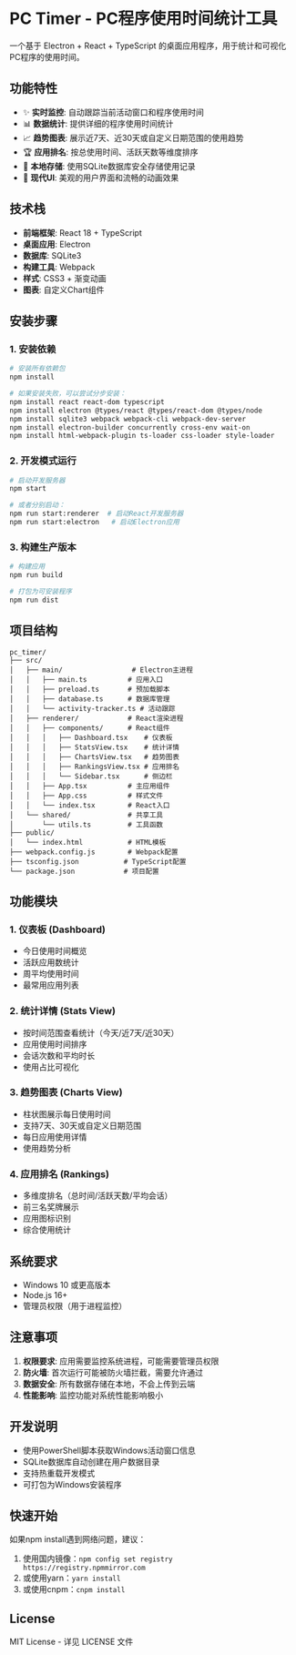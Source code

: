 # PC Timer - PC程序使用时间统计工具

一个基于 Electron + React + TypeScript 的桌面应用程序，用于统计和可视化PC程序的使用时间。

## 功能特性

- ✨ **实时监控**: 自动跟踪当前活动窗口和程序使用时间
- 📊 **数据统计**: 提供详细的程序使用时间统计
- 📈 **趋势图表**: 展示近7天、近30天或自定义日期范围的使用趋势
- 🏆 **应用排名**: 按总使用时间、活跃天数等维度排序
- 💾 **本地存储**: 使用SQLite数据库安全存储使用记录
- 🎨 **现代UI**: 美观的用户界面和流畅的动画效果

## 技术栈

- **前端框架**: React 18 + TypeScript
- **桌面应用**: Electron
- **数据库**: SQLite3
- **构建工具**: Webpack
- **样式**: CSS3 + 渐变动画
- **图表**: 自定义Chart组件

## 安装步骤

### 1. 安装依赖

```bash
# 安装所有依赖包
npm install

# 如果安装失败，可以尝试分步安装：
npm install react react-dom typescript
npm install electron @types/react @types/react-dom @types/node
npm install sqlite3 webpack webpack-cli webpack-dev-server
npm install electron-builder concurrently cross-env wait-on
npm install html-webpack-plugin ts-loader css-loader style-loader
```

### 2. 开发模式运行

```bash
# 启动开发服务器
npm start

# 或者分别启动：
npm run start:renderer  # 启动React开发服务器
npm run start:electron   # 启动Electron应用
```

### 3. 构建生产版本

```bash
# 构建应用
npm run build

# 打包为可安装程序
npm run dist
```

## 项目结构

```
pc_timer/
├── src/
│   ├── main/                 # Electron主进程
│   │   ├── main.ts          # 应用入口
│   │   ├── preload.ts       # 预加载脚本
│   │   ├── database.ts      # 数据库管理
│   │   └── activity-tracker.ts # 活动跟踪
│   ├── renderer/            # React渲染进程
│   │   ├── components/      # React组件
│   │   │   ├── Dashboard.tsx    # 仪表板
│   │   │   ├── StatsView.tsx    # 统计详情
│   │   │   ├── ChartsView.tsx   # 趋势图表
│   │   │   ├── RankingsView.tsx # 应用排名
│   │   │   └── Sidebar.tsx      # 侧边栏
│   │   ├── App.tsx          # 主应用组件
│   │   ├── App.css          # 样式文件
│   │   └── index.tsx        # React入口
│   └── shared/              # 共享工具
│       └── utils.ts         # 工具函数
├── public/
│   └── index.html           # HTML模板
├── webpack.config.js        # Webpack配置
├── tsconfig.json           # TypeScript配置
└── package.json            # 项目配置
```

## 功能模块

### 1. 仪表板 (Dashboard)
- 今日使用时间概览
- 活跃应用数统计
- 周平均使用时间
- 最常用应用列表

### 2. 统计详情 (Stats View)
- 按时间范围查看统计（今天/近7天/近30天）
- 应用使用时间排序
- 会话次数和平均时长
- 使用占比可视化

### 3. 趋势图表 (Charts View)
- 柱状图展示每日使用时间
- 支持7天、30天或自定义日期范围
- 每日应用使用详情
- 使用趋势分析

### 4. 应用排名 (Rankings)
- 多维度排名（总时间/活跃天数/平均会话）
- 前三名奖牌展示
- 应用图标识别
- 综合使用统计

## 系统要求

- Windows 10 或更高版本
- Node.js 16+ 
- 管理员权限（用于进程监控）

## 注意事项

1. **权限要求**: 应用需要监控系统进程，可能需要管理员权限
2. **防火墙**: 首次运行可能被防火墙拦截，需要允许通过
3. **数据安全**: 所有数据存储在本地，不会上传到云端
4. **性能影响**: 监控功能对系统性能影响极小

## 开发说明

- 使用PowerShell脚本获取Windows活动窗口信息
- SQLite数据库自动创建在用户数据目录
- 支持热重载开发模式
- 可打包为Windows安装程序

## 快速开始

如果npm install遇到网络问题，建议：

1. 使用国内镜像：`npm config set registry https://registry.npmmirror.com`
2. 或使用yarn：`yarn install`
3. 或使用cnpm：`cnpm install`

## License

MIT License - 详见 LICENSE 文件
